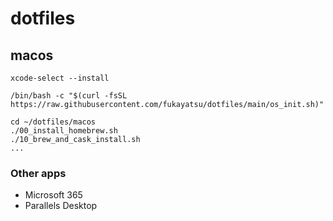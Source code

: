 # dotfiles

## macos

```
xcode-select --install
```

```
/bin/bash -c "$(curl -fsSL https://raw.githubusercontent.com/fukayatsu/dotfiles/main/os_init.sh)"
```

```
cd ~/dotfiles/macos
./00_install_homebrew.sh
./10_brew_and_cask_install.sh
...
```

### Other apps

- Microsoft 365
- Parallels Desktop
